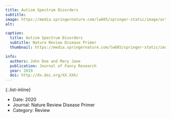 ```yaml
---
title: Autism Spectrum Disorders
subtitle: 
image: https://media.springernature.com/lw685/springer-static/image/art%3A10.1038%2Fs41572-019-0138-4/MediaObjects/41572_2019_138_Fig1_HTML.png
alt: 

caption:
  title: Autism Spectrum Disorders
  subtitle: Nature Review Disease Primer
  thumbnail: https://media.springernature.com/lw685/springer-static/image/art%3A10.1038%2Fs41572-019-0138-4/MediaObjects/41572_2019_138_Fig1_HTML.png

info:
  authors: John Doe and Mary Jane
  publication: Journal of Fancy Research
  year: 2019
  doi: http://dx.doi.org/XX.XXX/
---
```


{:.list-inline} 
- Date: 2020
- Journal: Nature Review Disease Primer
- Category: Review